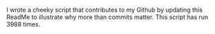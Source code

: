 I wrote a cheeky script that contributes to my Github by updating this ReadMe to illustrate why more than commits matter. This script has run 3988 times.
